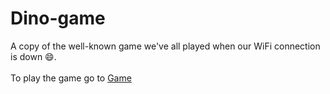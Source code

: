 # Dino-game
A copy of the well-known game we've all played when our WiFi connection is down 😄.
<br>
<br>
To play the game go to [Game](https://tottipensotti.github.io/dinogame/)
